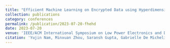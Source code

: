 ```yaml
---
title: "Efficient Machine Learning on Encrypted Data using Hyperdimensional Computing"
collection: publications
category: conferences
permalink: /publication/2023-07-20-fhehd
date: 2023-07-20
venue: 'IEEE/ACM International Symposium on Low Power Electronics and Design (ISLPED)'
citation: 'Yujin Nam, Minxuan Zhou, Saransh Gupta, Gabrielle De Micheli, Rosario Cammarota, Chris Wilkerson, Daniele Micciancio, and Tajana Rosing, “Efficient Machine Learning on Encrypted Data using Hyperdimensional Computing”, IEEE/ACM International Symposium on Low Power Electronics and Design (ISLPED), 2023'
---
```

